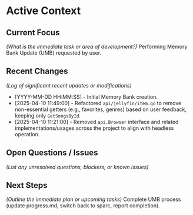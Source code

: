 # Active Context

## Current Focus
*(What is the immediate task or area of development?)*
Performing Memory Bank Update (UMB) requested by user.

## Recent Changes
*(Log of significant recent updates or modifications)*
* [YYYY-MM-DD HH:MM:SS] - Initial Memory Bank creation.
* [2025-04-10 11:49:00] - Refactored `api/jellyfin/item.go` to remove non-essential getters (e.g., favorites, genres) based on user feedback, keeping only `GetSongsById`.
* [2025-04-10 11:21:00] - Removed `api.Browser` interface and related implementations/usages across the project to align with headless operation.

## Open Questions / Issues
*(List any unresolved questions, blockers, or known issues)*

## Next Steps
*(Outline the immediate plan or upcoming tasks)*
Complete UMB process (update progress.md, switch back to sparc, report completion).